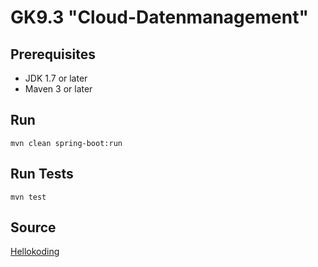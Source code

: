 # GK9.3 "Cloud-Datenmanagement"

## Prerequisites
- JDK 1.7 or later
- Maven 3 or later

## Run
```mvn clean spring-boot:run```

## Run Tests
```mvn test```

## Source
[Hellokoding](https://hellokoding.com/registration-and-login-example-with-spring-security-spring-boot-spring-data-jpa-hsql-jsp/)
